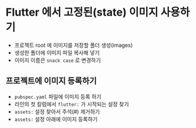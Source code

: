 # Flutter 에서 고정된(state) 이미지 사용하기

- 프로젝트 root 에 이미지를 저장할 폴더 생성(images)
- 생성한 폴더에 이미지 파일 복사해 넣기
- 이미지 이름은 `snack case` 로 변경하기

## 프로젝트에 이미지 등록하기

- `pubspec.yaml` 파일에 이미지 등록 하기
- 라인의 첫 칼럼에서 `flutter:` 가 시작되는 설정 찾기
- `assets:` 설정 찾아서 주석(#) 제거하기
- `assets:` 설정 아래에 이미지 등록하기
